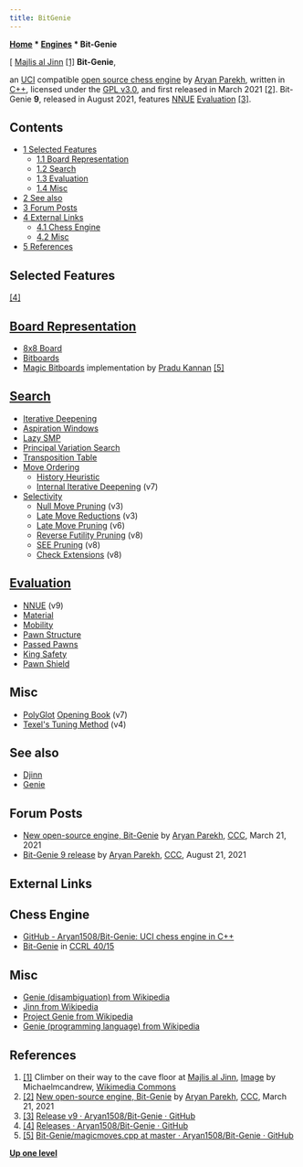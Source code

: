 ```yaml
---
title: BitGenie
---
```

**[Home](Home "Home") * [Engines](Engines "Engines") * Bit-Genie**

\[ [Majlis al Jinn](https://en.wikipedia.org/wiki/Majlis_al_Jinn) <a id="cite-note-1" href="#cite-ref-1">[1]</a>
**Bit-Genie**,

an [UCI](UCI "UCI") compatible [open source chess engine](Category:Open_Source "Category:Open Source") by [Aryan Parekh](index.php?title=Aryan_Parekh&action=edit&redlink=1 "Aryan Parekh (page does not exist)"), written in [C++](Cpp "Cpp"),
licensed under the [GPL v3.0](Free_Software_Foundation#GPL "Free Software Foundation"), and first released in March 2021 <a id="cite-note-2" href="#cite-ref-2">[2]</a>.
Bit-Genie **9**, released in August 2021, features [NNUE](NNUE "NNUE") [Evaluation](Evaluation "Evaluation") <a id="cite-note-3" href="#cite-ref-3">[3]</a>.

## Contents

- [1 Selected Features](#selected-features)
  - [1.1 Board Representation](#board-representation)
  - [1.2 Search](#search)
  - [1.3 Evaluation](#evaluation)
  - [1.4 Misc](#misc)
- [2 See also](#see-also)
- [3 Forum Posts](#forum-posts)
- [4 External Links](#external-links)
  - [4.1 Chess Engine](#chess-engine)
  - [4.2 Misc](#misc-2)
- [5 References](#references)

## Selected Features

<a id="cite-note-4" href="#cite-ref-4">[4]</a>

## [Board Representation](Board_Representation "Board Representation")

- [8x8 Board](8x8_Board "8x8 Board")
- [Bitboards](Bitboards "Bitboards")
- [Magic Bitboards](Magic_Bitboards "Magic Bitboards") implementation by [Pradu Kannan](Pradu_Kannan "Pradu Kannan") <a id="cite-note-5" href="#cite-ref-5">[5]</a>

## [Search](Search "Search")

- [Iterative Deepening](Iterative_Deepening "Iterative Deepening")
- [Aspiration Windows](Aspiration_Windows "Aspiration Windows")
- [Lazy SMP](Lazy_SMP "Lazy SMP")
- [Principal Variation Search](Principal_Variation_Search "Principal Variation Search")
- [Transposition Table](Transposition_Table "Transposition Table")
- [Move Ordering](Move_Ordering "Move Ordering")
  - [History Heuristic](History_Heuristic "History Heuristic")
  - [Internal Iterative Deepening](Internal_Iterative_Deepening "Internal Iterative Deepening") (v7)
- [Selectivity](Selectivity "Selectivity")
  - [Null Move Pruning](Null_Move_Pruning "Null Move Pruning") (v3)
  - [Late Move Reductions](Late_Move_Reductions "Late Move Reductions") (v3)
  - [Late Move Pruning](Futility_Pruning#MoveCountBasedPruning "Futility Pruning") (v6)
  - [Reverse Futility Pruning](Reverse_Futility_Pruning "Reverse Futility Pruning") (v8)
  - [SEE Pruning](Static_Exchange_Evaluation "Static Exchange Evaluation") (v8)
  - [Check Extensions](Check_Extensions "Check Extensions") (v8)

## [Evaluation](Evaluation "Evaluation")

- [NNUE](NNUE "NNUE") (v9)
- [Material](Material "Material")
- [Mobility](Mobility "Mobility")
- [Pawn Structure](Pawn_Structure "Pawn Structure")
- [Passed Pawns](Passed_Pawn "Passed Pawn")
- [King Safety](King_Safety "King Safety")
- [Pawn Shield](King_Safety#PawnShield "King Safety")

## Misc

- [PolyGlot](PolyGlot "PolyGlot") [Opening Book](Opening_Book "Opening Book") (v7)
- [Texel's Tuning Method](Texel%27s_Tuning_Method "Texel's Tuning Method") (v4)

## See also

- [Djinn](Djinn "Djinn")
- [Genie](Genie "Genie")

## Forum Posts

- [New open-source engine, Bit-Genie](https://www.talkchess.com/forum3/viewtopic.php?f=2&t=76913) by [Aryan Parekh](index.php?title=Aryan_Parekh&action=edit&redlink=1 "Aryan Parekh (page does not exist)"), [CCC](CCC "CCC"), March 21, 2021
- [Bit-Genie 9 release](https://www.talkchess.com/forum3/viewtopic.php?f=2&t=77982) by [Aryan Parekh](index.php?title=Aryan_Parekh&action=edit&redlink=1 "Aryan Parekh (page does not exist)"), [CCC](CCC "CCC"), August 21, 2021

## External Links

## Chess Engine

- [GitHub - Aryan1508/Bit-Genie: UCI chess engine in C++](https://github.com/Aryan1508/Bit-Genie)
- [Bit-Genie](https://ccrl.chessdom.com/ccrl/4040/cgi/compare_engines.cgi?family=Bit-Genie&print=Rating+list&print=Results+table&print=LOS+table&print=Ponder+hit+table&print=Eval+difference+table&print=Comopp+gamenum+table&print=Overlap+table&print=Score+with+common+opponents) in [CCRL 40/15](CCRL "CCRL")

## Misc

- [Genie (disambiguation) from Wikipedia](https://en.wikipedia.org/wiki/Genie_%28disambiguation%29)
- [Jinn from Wikipedia](https://en.wikipedia.org/wiki/Jinn)
- [Project Genie from Wikipedia](https://en.wikipedia.org/wiki/Project_Genie)
- [Genie (programming language) from Wikipedia](https://en.wikipedia.org/wiki/Genie_%28programming_language%29)

## References

1. <a id="cite-ref-1" href="#cite-note-1">[1]</a> Climber on their way to the cave floor at [Majlis al Jinn](https://en.wikipedia.org/wiki/Majlis_al_Jinn), [Image](https://commons.wikimedia.org/wiki/File:Descending_into_cave.jpg) by Michaelmcandrew, [Wikimedia Commons](https://en.wikipedia.org/wiki/Wikimedia_Commons)
1. <a id="cite-ref-2" href="#cite-note-2">[2]</a> [New open-source engine, Bit-Genie](https://www.talkchess.com/forum3/viewtopic.php?f=2&t=76913) by [Aryan Parekh](index.php?title=Aryan_Parekh&action=edit&redlink=1 "Aryan Parekh (page does not exist)"), [CCC](CCC "CCC"), March 21, 2021
1. <a id="cite-ref-3" href="#cite-note-3">[3]</a> [Release v9 · Aryan1508/Bit-Genie · GitHub](https://github.com/Aryan1508/Bit-Genie/releases/tag/v9)
1. <a id="cite-ref-4" href="#cite-note-4">[4]</a> [Releases · Aryan1508/Bit-Genie · GitHub](https://github.com/Aryan1508/Bit-Genie/releases)
1. <a id="cite-ref-5" href="#cite-note-5">[5]</a> [Bit-Genie/magicmoves.cpp at master · Aryan1508/Bit-Genie · GitHub](https://github.com/Aryan1508/Bit-Genie/blob/master/src/magicmoves.cpp)

**[Up one level](Engines "Engines")**

